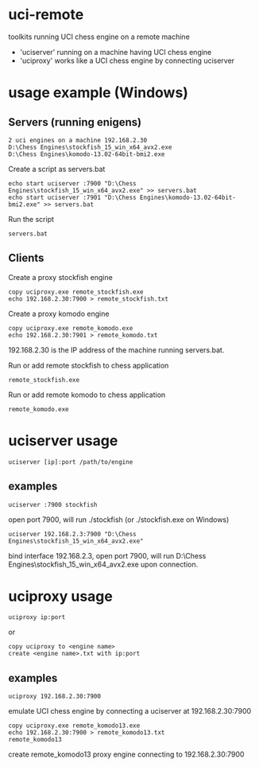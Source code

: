 # uci-remote

toolkits running UCI chess engine on a remote machine

 - 'uciserver' running on a machine having UCI chess engine
 - 'uciproxy' works like a UCI chess engine by connecting uciserver

# usage example (Windows)

## Servers (running enigens)

```
2 uci engines on a machine 192.168.2.30
D:\Chess Engines\stockfish_15_win_x64_avx2.exe
D:\Chess Engines\komodo-13.02-64bit-bmi2.exe 
```

Create a script as servers.bat
```
echo start uciserver :7900 "D:\Chess Engines\stockfish_15_win_x64_avx2.exe" >> servers.bat
echo start uciserver :7901 "D:\Chess Engines\komodo-13.02-64bit-bmi2.exe" >> servers.bat
```

Run the script
```
servers.bat
```

## Clients

Create a proxy stockfish engine
```
copy uciproxy.exe remote_stockfish.exe
echo 192.168.2.30:7900 > remote_stockfish.txt
```

Create a proxy komodo engine
```
copy uciproxy.exe remote_komodo.exe
echo 192.168.2.30:7901 > remote_komodo.txt
```

192.168.2.30 is the IP address of the machine running servers.bat.

Run or add remote stockfish to chess application
```
remote_stockfish.exe
```

Run or add remote komodo to chess application
```
remote_komodo.exe
```

# uciserver usage

```
uciserver [ip]:port /path/to/engine
```

## examples

```
uciserver :7900 stockfish
```

open port 7900, will run ./stockfish (or ./stockfish.exe on Windows)

```
uciserver 192.168.2.3:7900 "D:\Chess Engines\stockfish_15_win_x64_avx2.exe"
```

bind interface 192.168.2.3, open port 7900, will run D:\Chess Engines\stockfish_15_win_x64_avx2.exe upon connection.

# uciproxy usage

```
uciproxy ip:port
```
or
```
copy uciproxy to <engine name>
create <engine name>.txt with ip:port
```

## examples

```
uciproxy 192.168.2.30:7900
```

emulate UCI chess engine by connecting a uciserver at 192.168.2.30:7900

```
copy uciproxy.exe remote_komodo13.exe
echo 192.168.2.30:7900 > remote_komodo13.txt
remote_komodo13
```
create remote_komodo13 proxy engine connecting to 192.168.2.30:7900 
